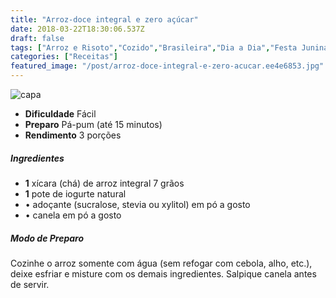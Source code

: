 ```yaml
---
title: "Arroz-doce integral e zero açúcar"
date: 2018-03-22T18:30:06.537Z
draft: false
tags: ["Arroz e Risoto","Cozido","Brasileira","Dia a Dia","Festa Junina","Alimentação saudável","Doces","receita"]
categories: ["Receitas"]
featured_image: "/post/arroz-doce-integral-e-zero-acucar.ee4e6853.jpg"
---
```


![capa](/post/arroz-doce-integral-e-zero-acucar.ee4e6853.jpg)

*   **Dificuldade** Fácil
*   **Preparo** Pá-pum (até 15 minutos)
*   **Rendimento** 3 porções

##### Ingredientes

*   **1** xícara (chá) de arroz integral 7 grãos
*   **1** pote de iogurte natural
*   • adoçante (sucralose, stevia ou xylitol) em pó a gosto
*   • canela em pó a gosto

##### Modo de Preparo

Cozinhe o arroz somente com água (sem refogar com cebola, alho, etc.), deixe esfriar e misture com os demais ingredientes. Salpique canela antes de servir.
